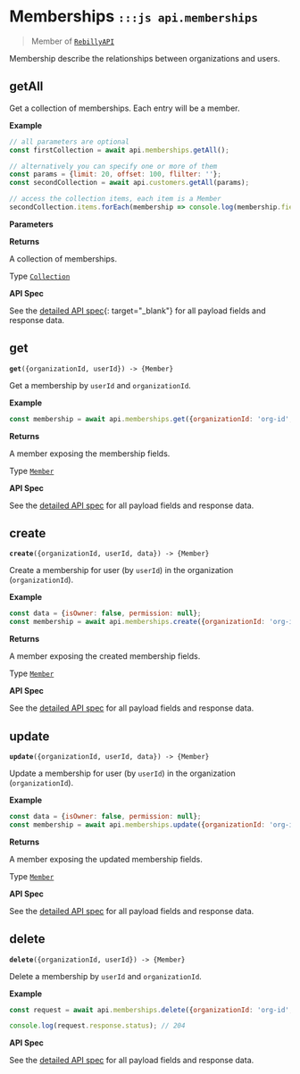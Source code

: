 # Memberships <small>`:::js api.memberships`</small>

> Member of [`RebillyAPI`][goto-rebillyapi]

Membership describe the relationships between organizations and users. 


## getAll

Get a collection of memberships. Each entry will be a member.


**Example**

```js
// all parameters are optional
const firstCollection = await api.memberships.getAll();

// alternatively you can specify one or more of them
const params = {limit: 20, offset: 100, flilter: ''}; 
const secondCollection = await api.customers.getAll(params);

// access the collection items, each item is a Member
secondCollection.items.forEach(membership => console.log(membership.fields));
```

**Parameters**

**Returns**

A collection of memberships.

Type [`Collection`][goto-collection]


**API Spec**

See the [detailed API spec][1]{: target="_blank"} for all payload fields and response data.


## get
<div class="method"><code><strong>get</strong>({<span class="prop">organizationId</span>, <span class="prop">userId</span>}) -> <span class="return">{Member}</span></code></div>

Get a membership by `userId` and `organizationId`.

**Example**

```js
const membership = await api.memberships.get({organizationId: 'org-id', userId: 'user-id'});
```


**Returns**

A member exposing the membership fields.

Type [`Member`][goto-member]


**API Spec**

See the [detailed API spec][2] for all payload fields and response data.

## create
<div class="method"><code><strong>create</strong>({<span class="prop">organizationId</span>, <span class="prop">userId</span>, <span class="prop">data</span>}) -> <span class="return">{Member}</span></code></div>

Create a membership for user (by `userId`) in the organization (`organizationId`). 


**Example**

```js
const data = {isOwner: false, permission: null};
const membership = await api.memberships.create({organizationId: 'org-id', userId: 'user-id', data});
```


**Returns**

A member exposing the created membership fields.

Type [`Member`][goto-member]


**API Spec**

See the [detailed API spec][3] for all payload fields and response data.

## update
<div class="method"><code><strong>update</strong>({<span class="prop">organizationId</span>, <span class="prop">userId</span>, <span class="prop">data</span>}) -> <span class="return">{Member}</span></code></div>

Update a membership for user (by `userId`) in the organization (`organizationId`). 


**Example**

```js
const data = {isOwner: false, permission: null};
const membership = await api.memberships.update({organizationId: 'org-id', userId: 'user-id',  data});
```


**Returns**

A member exposing the updated membership fields.

Type [`Member`][goto-member]


**API Spec**

See the [detailed API spec][3] for all payload fields and response data.

## delete
<div class="method"><code><strong>delete</strong>({<span class="prop">organizationId</span>, <span class="prop">userId</span>}) -> <span class="return">{Member}</span></code></div>

Delete a membership by `userId` and `organizationId`. 


**Example**

```js
const request = await api.memberships.delete({organizationId: 'org-id', userId: 'user-id'});

console.log(request.response.status); // 204
```



**API Spec**

See the [detailed API spec][4] for all payload fields and response data.

[goto-rebillyapi]: ../rebilly-api
[goto-collection]: ../types/collection
[goto-member]: ../types/member
[1]: https://rebilly.github.io/RebillyUserAPI/#operation/GetMembershipCollection
[2]: https://rebilly.github.io/RebillyUserAPI/#operation/GetMembership
[3]: https://rebilly.github.io/RebillyUserAPI/#operation/PutMembership
[4]: https://rebilly.github.io/RebillyUserAPI/#operation/DeleteMembership
